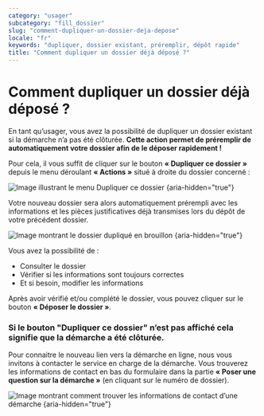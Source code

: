 ```yaml
---
category: "usager"
subcategory: "fill_dossier"
slug: "comment-dupliquer-un-dossier-deja-depose"
locale: "fr"
keywords: "dupliquer, dossier existant, préremplir, dépôt rapide"
title: "Comment dupliquer un dossier déjà déposé ?"
---
```


# Comment dupliquer un dossier déjà déposé ?

En tant qu’usager, vous avez la possibilité de dupliquer un dossier existant si la démarche n’a pas été clôturée. **Cette action permet de préremplir de automatiquement votre dossier afin de le déposer rapidement !**

Pour cela, il vous suffit de cliquer sur le bouton **« Dupliquer ce dossier »** depuis le menu déroulant **« Actions »** situé à droite du dossier concerné :

![Image illustrant le menu Dupliquer ce dossier {aria-hidden="true"}](faq/usager-dossier-actions-menu-clone.png)

Votre nouveau dossier sera alors automatiquement prérempli avec les informations et les pièces justificatives déjà transmises lors du dépôt de votre précédent dossier.

![Image montrant le dossier dupliqué en brouillon {aria-hidden="true"}](faq/usager-dossier-cloned-draft.png)

Vous avez la possibilité de :

- Consulter le dossier
- Vérifier si les informations sont toujours correctes
- Et si besoin, modifier les informations

Après avoir vérifié et/ou complété le dossier, vous pouvez cliquer sur le bouton **« Déposer le dossier »**.

### Si le bouton "Dupliquer ce dossier" n’est pas affiché cela signifie que la démarche a été clôturée.

Pour connaitre le nouveau lien vers la démarche en ligne, nous vous invitons à contacter le service en charge de la démarche. Vous trouverez les informations de contact en bas du formulaire dans la partie **« Poser une question sur la démarche »** (en cliquant sur le numéro de dossier).

![Image montrant comment trouver les informations de contact d’une démarche {aria-hidden="true"}](faq/usager-procedure-close-focus-contact.png)
